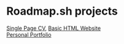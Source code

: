 # Roadmap.sh projects
[Single Page CV](https://roadmap.sh/projects/single-page-cv), [Basic HTML Website](https://roadmap.sh/projects/basic-html-website)\
[Personal Portfolio](https://roadmap.sh/projects/portfolio-website)
